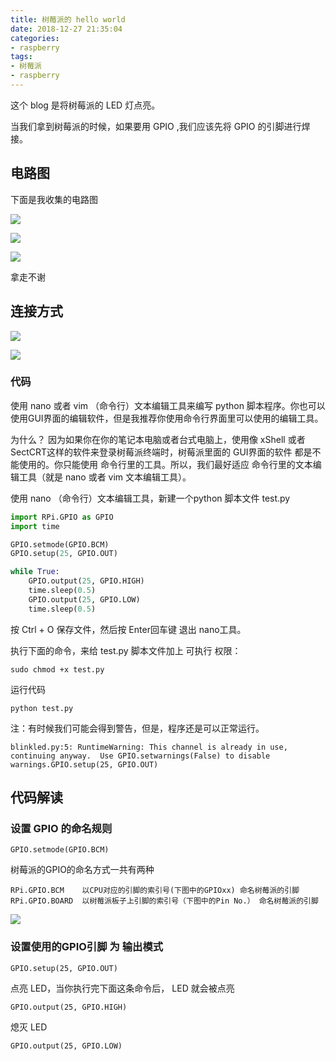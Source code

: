 ```yaml
---
title: 树莓派的 hello world
date: 2018-12-27 21:35:04
categories:
- raspberry
tags:
- 树莓派
- raspberry
---
```

这个 blog 是将树莓派的 LED 灯点亮。

<!--more-->

当我们拿到树莓派的时候，如果要用 GPIO ,我们应该先将 GPIO 的引脚进行焊接。

## 电路图

下面是我收集的电路图

![](/images/raspberry/6_2.png)

![](/images/raspberry/6_1.jpg)

![](/images/raspberry/6_0.jpg)

拿走不谢

## 连接方式

![](/images/raspberry/6_4.jpg)

![](/images/raspberry/6_3.jpg)

### 代码

使用 nano 或者 vim （命令行）文本编辑工具来编写 python 脚本程序。你也可以使用GUI界面的编辑软件，但是我推荐你使用命令行界面里可以使用的编辑工具。 

为什么？ 因为如果你在你的笔记本电脑或者台式电脑上，使用像 xShell 或者 SectCRT这样的软件来登录树莓派终端时，树莓派里面的 GUI界面的软件 都是不能使用的。你只能使用 命令行里的工具。所以，我们最好适应 命令行里的文本编辑工具（就是 nano 或者 vim 文本编辑工具）。

使用 nano （命令行）文本编辑工具，新建一个python 脚本文件 test.py

```python
import RPi.GPIO as GPIO
import time

GPIO.setmode(GPIO.BCM)
GPIO.setup(25, GPIO.OUT)

while True:
    GPIO.output(25, GPIO.HIGH)
    time.sleep(0.5)
    GPIO.output(25, GPIO.LOW)
    time.sleep(0.5)
```

按 Ctrl + O 保存文件，然后按 Enter回车键 退出 nano工具。

执行下面的命令，来给 test.py 脚本文件加上 可执行 权限：
	
	sudo chmod +x test.py
	
运行代码

	python test.py
	
注：有时候我们可能会得到警告，但是，程序还是可以正常运行。

	blinkled.py:5: RuntimeWarning: This channel is already in use, continuing anyway.  Use GPIO.setwarnings(False) to disable warnings.GPIO.setup(25, GPIO.OUT)

## 代码解读

### 设置 GPIO 的命名规则

	GPIO.setmode(GPIO.BCM)
	
树莓派的GPIO的命名方式一共有两种	

	RPi.GPIO.BCM	以CPU对应的引脚的索引号(下图中的GPIOxx) 命名树莓派的引脚
	RPi.GPIO.BOARD	以树莓派板子上引脚的索引号（下图中的Pin No.） 命名树莓派的引脚
	
![](/images/raspberry/6_0.jpg)

### 设置使用的GPIO引脚 为 输出模式

	GPIO.setup(25, GPIO.OUT)
	
点亮 LED，当你执行完下面这条命令后， LED 就会被点亮

	GPIO.output(25, GPIO.HIGH)
	 
熄灭 LED

	GPIO.output(25, GPIO.LOW)
	
	
	
	
	